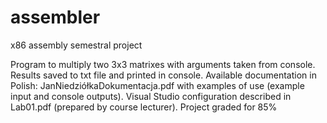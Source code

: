 # assembler
x86 assembly semestral project

Program to multiply two 3x3 matrixes with arguments taken from console. Results saved to txt file and printed in console.
Available documentation in Polish: JanNiedziółkaDokumentacja.pdf with examples of use (example input and console outputs).
Visual Studio configuration described in Lab01.pdf (prepared by course lecturer).
Project graded for 85%
